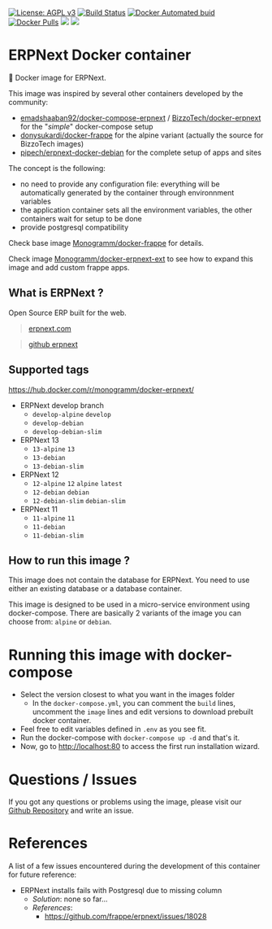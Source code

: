 [uri_license]: http://www.gnu.org/licenses/agpl.html

[uri_license_image]: https://img.shields.io/badge/License-AGPL%20v3-blue.svg

[![License: AGPL v3][uri_license_image]][uri_license]
[![Build Status](https://travis-ci.org/Monogramm/docker-erpnext.svg)](https://travis-ci.org/Monogramm/docker-erpnext)
[![Docker Automated buid](https://img.shields.io/docker/cloud/build/monogramm/docker-erpnext.svg)](https://hub.docker.com/r/monogramm/docker-erpnext/)
[![Docker Pulls](https://img.shields.io/docker/pulls/monogramm/docker-erpnext.svg)](https://hub.docker.com/r/monogramm/docker-erpnext/)
[![](https://images.microbadger.com/badges/version/monogramm/docker-erpnext.svg)](https://microbadger.com/images/monogramm/docker-erpnext)
[![](https://images.microbadger.com/badges/image/monogramm/docker-erpnext.svg)](https://microbadger.com/images/monogramm/docker-erpnext)

# ERPNext Docker container

:whale: Docker image for ERPNext.

This image was inspired by several other containers developed by the community:

-   [emadshaaban92/docker-compose-erpnext](https://github.com/emadshaaban92/docker-compose-erpnext/) / [BizzoTech/docker-erpnext](https://github.com/BizzoTech/docker-erpnext) for the "_simple_" docker-compose setup
-   [donysukardi/docker-frappe](https://github.com/donysukardi/docker-frappe) for the alpine variant (actually the source for BizzoTech images)
-   [pipech/erpnext-docker-debian](https://github.com/pipech/erpnext-docker-debian) for the complete setup of apps and sites

The concept is the following:

-   no need to provide any configuration file: everything will be automatically generated by the container through environnment variables
-   the application container sets all the environment variables, the other containers wait for setup to be done
-   provide postgresql compatibility

Check base image [Monogramm/docker-frappe](https://github.com/Monogramm/docker-frappe) for details.

Check image [Monogramm/docker-erpnext-ext](https://github.com/Monogramm/docker-erpnext-ext) to see how to expand this image and add custom frappe apps.

## What is ERPNext ?

Open Source ERP built for the web.

> [erpnext.com](https://erpnext.com/)

> [github erpnext](https://github.com/frappe/erpnext)

## Supported tags

<https://hub.docker.com/r/monogramm/docker-erpnext/>

-   ERPNext develop branch
    -   `develop-alpine` `develop`
    -   `develop-debian`
    -   `develop-debian-slim`
-   ERPNext 13
    -   `13-alpine` `13`
    -   `13-debian`
    -   `13-debian-slim`
-   ERPNext 12
    -   `12-alpine` `12` `alpine` `latest`
    -   `12-debian` `debian`
    -   `12-debian-slim` `debian-slim`
-   ERPNext 11
    -   `11-alpine` `11`
    -   `11-debian`
    -   `11-debian-slim`

## How to run this image ?

This image does not contain the database for ERPNext. You need to use either an existing database or a database container.

This image is designed to be used in a micro-service environment using docker-compose. There are basically 2 variants of the image you can choose from: `alpine` or `debian`.

# Running this image with docker-compose

-   Select the version closest to what you want in the images folder
    -   In the `docker-compose.yml`, you can comment the `build` lines, uncomment the `image` lines and edit versions to download prebuilt docker container.
-   Feel free to edit variables defined in `.env` as you see fit.
-   Run the docker-compose with `docker-compose up -d` and that's it.
-   Now, go to <http://localhost:80> to access the first run installation wizard.

# Questions / Issues

If you got any questions or problems using the image, please visit our [Github Repository](https://github.com/Monogramm/docker-erpnext) and write an issue.  

# References

A list of a few issues encountered during the development of this container for future reference:

-   ERPNext installs fails with Postgresql due to missing column
    -   _Solution_: none so far...
    -   _References_:
        -   <https://github.com/frappe/erpnext/issues/18028>
